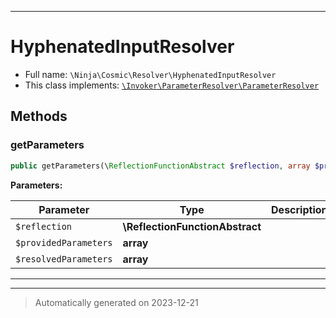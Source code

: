***

# HyphenatedInputResolver





* Full name: `\Ninja\Cosmic\Resolver\HyphenatedInputResolver`
* This class implements:
[`\Invoker\ParameterResolver\ParameterResolver`](../../../Invoker/ParameterResolver/ParameterResolver.md)




## Methods


### getParameters



```php
public getParameters(\ReflectionFunctionAbstract $reflection, array $providedParameters, array $resolvedParameters): array
```








**Parameters:**

| Parameter | Type | Description |
|-----------|------|-------------|
| `$reflection` | **\ReflectionFunctionAbstract** |  |
| `$providedParameters` | **array** |  |
| `$resolvedParameters` | **array** |  |





***


***
> Automatically generated on 2023-12-21
